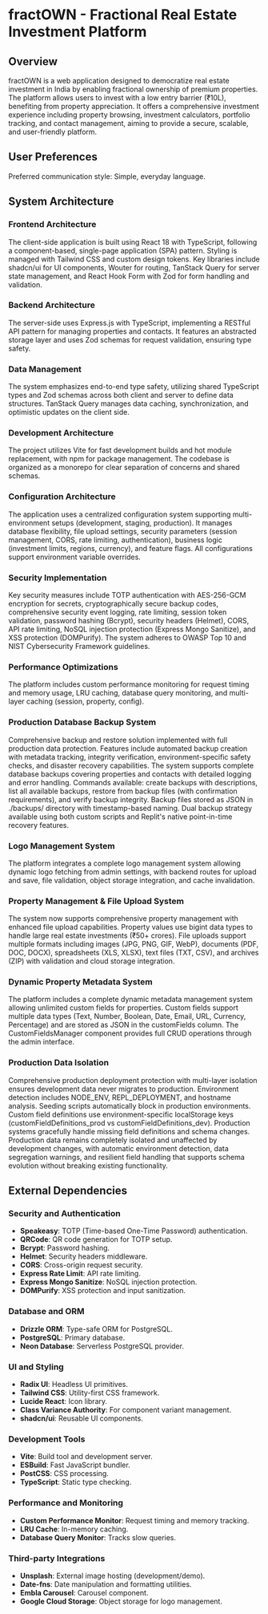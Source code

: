# fractOWN - Fractional Real Estate Investment Platform

## Overview
fractOWN is a web application designed to democratize real estate investment in India by enabling fractional ownership of premium properties. The platform allows users to invest with a low entry barrier (₹10L), benefiting from property appreciation. It offers a comprehensive investment experience including property browsing, investment calculators, portfolio tracking, and contact management, aiming to provide a secure, scalable, and user-friendly platform.

## User Preferences
Preferred communication style: Simple, everyday language.

## System Architecture

### Frontend Architecture
The client-side application is built using React 18 with TypeScript, following a component-based, single-page application (SPA) pattern. Styling is managed with Tailwind CSS and custom design tokens. Key libraries include shadcn/ui for UI components, Wouter for routing, TanStack Query for server state management, and React Hook Form with Zod for form handling and validation.

### Backend Architecture
The server-side uses Express.js with TypeScript, implementing a RESTful API pattern for managing properties and contacts. It features an abstracted storage layer and uses Zod schemas for request validation, ensuring type safety.

### Data Management
The system emphasizes end-to-end type safety, utilizing shared TypeScript types and Zod schemas across both client and server to define data structures. TanStack Query manages data caching, synchronization, and optimistic updates on the client side.

### Development Architecture
The project utilizes Vite for fast development builds and hot module replacement, with npm for package management. The codebase is organized as a monorepo for clear separation of concerns and shared schemas.

### Configuration Architecture
The application uses a centralized configuration system supporting multi-environment setups (development, staging, production). It manages database flexibility, file upload settings, security parameters (session management, CORS, rate limiting, authentication), business logic (investment limits, regions, currency), and feature flags. All configurations support environment variable overrides.

### Security Implementation
Key security measures include TOTP authentication with AES-256-GCM encryption for secrets, cryptographically secure backup codes, comprehensive security event logging, rate limiting, session token validation, password hashing (Bcrypt), security headers (Helmet), CORS, API rate limiting, NoSQL injection protection (Express Mongo Sanitize), and XSS protection (DOMPurify). The system adheres to OWASP Top 10 and NIST Cybersecurity Framework guidelines.

### Performance Optimizations
The platform includes custom performance monitoring for request timing and memory usage, LRU caching, database query monitoring, and multi-layer caching (session, property, config).

### Production Database Backup System
Comprehensive backup and restore solution implemented with full production data protection. Features include automated backup creation with metadata tracking, integrity verification, environment-specific safety checks, and disaster recovery capabilities. The system supports complete database backups covering properties and contacts with detailed logging and error handling. Commands available: create backups with descriptions, list all available backups, restore from backup files (with confirmation requirements), and verify backup integrity. Backup files stored as JSON in ./backups/ directory with timestamp-based naming. Dual backup strategy available using both custom scripts and Replit's native point-in-time recovery features.

### Logo Management System
The platform integrates a complete logo management system allowing dynamic logo fetching from admin settings, with backend routes for upload and save, file validation, object storage integration, and cache invalidation.

### Property Management & File Upload System
The system now supports comprehensive property management with enhanced file upload capabilities. Property values use bigint data types to handle large real estate investments (₹50+ crores). File uploads support multiple formats including images (JPG, PNG, GIF, WebP), documents (PDF, DOC, DOCX), spreadsheets (XLS, XLSX), text files (TXT, CSV), and archives (ZIP) with validation and cloud storage integration.

### Dynamic Property Metadata System
The platform includes a complete dynamic metadata management system allowing unlimited custom fields for properties. Custom fields support multiple data types (Text, Number, Boolean, Date, Email, URL, Currency, Percentage) and are stored as JSON in the customFields column. The CustomFieldsManager component provides full CRUD operations through the admin interface.

### Production Data Isolation
Comprehensive production deployment protection with multi-layer isolation ensures development data never migrates to production. Environment detection includes NODE_ENV, REPL_DEPLOYMENT, and hostname analysis. Seeding scripts automatically block in production environments. Custom field definitions use environment-specific localStorage keys (customFieldDefinitions_prod vs customFieldDefinitions_dev). Production systems gracefully handle missing field definitions and schema changes. Production data remains completely isolated and unaffected by development changes, with automatic environment detection, data segregation warnings, and resilient field handling that supports schema evolution without breaking existing functionality.

## External Dependencies

### Security and Authentication
- **Speakeasy**: TOTP (Time-based One-Time Password) authentication.
- **QRCode**: QR code generation for TOTP setup.
- **Bcrypt**: Password hashing.
- **Helmet**: Security headers middleware.
- **CORS**: Cross-origin request security.
- **Express Rate Limit**: API rate limiting.
- **Express Mongo Sanitize**: NoSQL injection protection.
- **DOMPurify**: XSS protection and input sanitization.

### Database and ORM
- **Drizzle ORM**: Type-safe ORM for PostgreSQL.
- **PostgreSQL**: Primary database.
- **Neon Database**: Serverless PostgreSQL provider.

### UI and Styling
- **Radix UI**: Headless UI primitives.
- **Tailwind CSS**: Utility-first CSS framework.
- **Lucide React**: Icon library.
- **Class Variance Authority**: For component variant management.
- **shadcn/ui**: Reusable UI components.

### Development Tools
- **Vite**: Build tool and development server.
- **ESBuild**: Fast JavaScript bundler.
- **PostCSS**: CSS processing.
- **TypeScript**: Static type checking.

### Performance and Monitoring
- **Custom Performance Monitor**: Request timing and memory tracking.
- **LRU Cache**: In-memory caching.
- **Database Query Monitor**: Tracks slow queries.

### Third-party Integrations
- **Unsplash**: External image hosting (development/demo).
- **Date-fns**: Date manipulation and formatting utilities.
- **Embla Carousel**: Carousel component.
- **Google Cloud Storage**: Object storage for logo management.